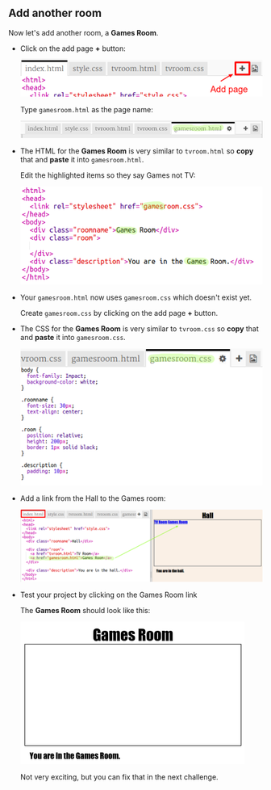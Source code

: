 ## Add another room

Now let's add another room, a **Games Room**.

+ Click on the add page **+** button:
    
    ![スクリーンショット](images/rooms-add-page.png)
    
    Type `gamesroom.html` as the page name:
    
    ![スクリーンショット](images/rooms-games-html.png)

+ The HTML for the **Games Room** is very similar to `tvroom.html` so **copy** that and **paste** it into `gamesroom.html`.
    
    Edit the highlighted items so they say Games not TV:
    
    ![スクリーンショット](images/rooms-games-html2.png)

+ Your `gamesroom.html` now uses `gamesroom.css` which doesn't exist yet.
    
    Create `gamesroom.css` by clicking on the add page **+** button.

+ The CSS for the **Games Room** is very similar to `tvroom.css` so **copy** that and **paste** it into `gamesroom.css`.
    
    ![スクリーンショット](images/rooms-add-games-css.png)

+ Add a link from the Hall to the Games room:
    
    ![スクリーンショット](images/rooms-hall-games.png)

+ Test your project by clicking on the Games Room link
    
    The **Games Room** should look like this:
    
    ![スクリーンショット](images/rooms-games-before.png)
    
    Not very exciting, but you can fix that in the next challenge.